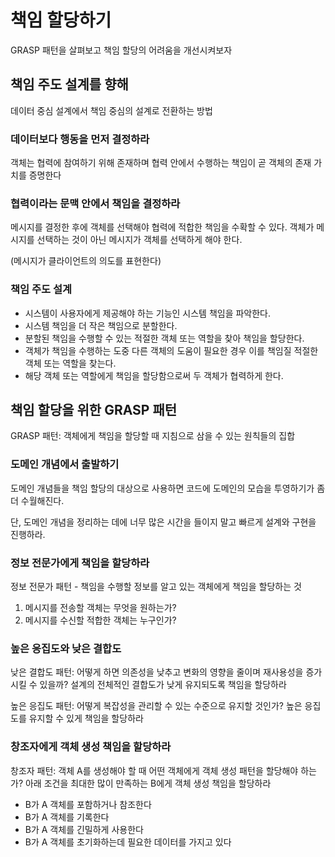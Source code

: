 # 책임 할당하기

GRASP 패턴을 살펴보고 책임 할당의 어려움을 개선시켜보자

## 책임 주도 설계를 향해

데이터 중심 설계에서 책임 중심의 설계로 전환하는 방법

### 데이터보다 행동을 먼저 결정하라

객체는 협력에 참여하기 위해 존재하며 협력 안에서 수행하는 책임이 곧 객체의 존재 가치를 증명한다

### 협력이라는 문맥 안에서 책임을 결정하라

메시지를 결정한 후에 객체를 선택해야 협력에 적합한 책임을 수확할 수 있다. 객체가 메시지를 선택하는 것이 아닌 메시지가 객체를 선택하게 해야 한다.

(메시지가 클라이언트의 의도를 표현한다)

### 책임 주도 설계

* 시스템이 사용자에게 제공해야 하는 기능인 시스템 책임을 파악한다.
* 시스템 책임을 더 작은 책임으로 분할한다.
* 분할된 책임을 수행할 수 있는 적절한 객체 또는 역할을 찾아 책임을 할당한다.
* 객체가 책임을 수행하는 도중 다른 객체의 도움이 필요한 경우 이를 책임질 적절한 객체 또는 역할을 찾는다.
* 해당 객체 또는 역할에게 책임을 할당함으로써 두 객체가 협력하게 한다.

## 책임 할당을 위한 GRASP 패턴

GRASP 패턴: 객체에게 책임을 할당할 때 지침으로 삼을 수 있는 원칙들의 집합

### 도메인 개념에서 출발하기

도메인 개념들을 책임 할당의 대상으로 사용하면 코드에 도메인의 모습을 투영하기가 좀 더 수월해진다.

단, 도메인 개념을 정리하는 데에 너무 많은 시간을 들이지 말고 빠르게 설계와 구현을 진행하라.

### 정보 전문가에게 책임을 할당하라

정보 전문가 패턴 - 책임을 수행할 정보를 알고 있는 객체에게 책임을 할당하는 것

1. 메시지를 전송할 객체는 무엇을 원하는가?
2. 메시지를 수신할 적합한 객체는 누구인가?

### 높은 응집도와 낮은 결합도

낮은 결합도 패턴: 어떻게 하면 의존성을 낮추고 변화의 영향을 줄이며 재사용성을 증가시킬 수 있을까? 설계의 전체적인 결합도가 낮게 유지되도록 책임을 할당하라

높은 응집도 패턴: 어떻게 복잡성을 관리할 수 있는 수준으로 유지할 것인가? 높은 응집도를 유지할 수 있게 책임을 할당하라

### 창조자에게 객체 생성 책임을 할당하라

창조자 패턴: 객체 A를 생성해야 할 때 어떤 객체에게 객체 생성 패턴을 할당해야 하는가? 아래 조건을 최대한 많이 만족하는 B에게 객체 생성 책임을 할당하라

* B가 A 객체를 포함하거나 참조한다
* B가 A 객체를 기록한다
* B가 A 객체를 긴밀하게 사용한다
* B가 A 객체를 초기화하는데 필요한 데이터를 가지고 있다
